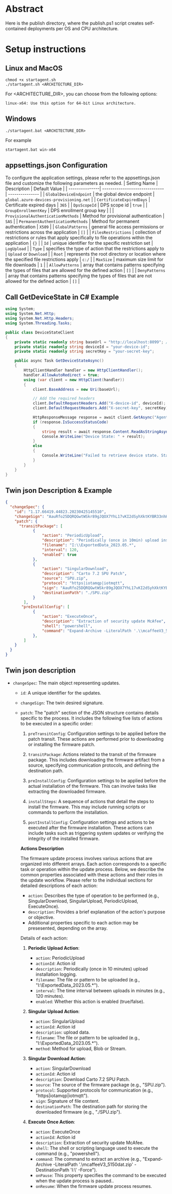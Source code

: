 # Abstract
Here is the publish directory, where the publish.ps1 script creates self-contained deployments per OS and CPU architecture.

# Setup instructions
## Linux and MacOS
````
chmod +x startagent.sh
./startagent.sh <ARCHITECTURE_DIR>
````
For <ARCHITECTURE_DIR>, you can choose from the following options:

    linux-x64: Use this option for 64-bit Linux architecture.

## Windows
````
./startagent.bat <ARCHITECTURE_DIR>
````

For example
````
startagent.bat win-x64 
````

## appsettings.json Configuration

To configure the application settings, please refer to the appsettings.json file and customize the following parameters as needed.
| Setting Name   | Description                    | Default Value   |
| ---------------| ------------------------------ | --------------- |
| `GlobalDeviceEndpoint`       | the global device endpoint  |  `global.azure-devices-provisioning.net` |
| `CertificateExpiredDays`       | Certificate expired days  |  `365` |
| `DpsScopeId`       | DPS scope id  |  `true` |
| `GroupEnrollmentKey`       | DPS enrollment group key  |   |
| `ProvisionalAuthenticationMethods`  | Method for provisional authentication  | `SAS`     |
| `PermanentAuthenticationMethods`    | Method for permanent authentication | `X509`         |
| `GlobalPatterns`    | general file access permissions or restrictions across the application | `[]` |
| `FilesRestrictions`    | collection of restrictions or rules that apply specifically to file operations within the application | `{}` |
| `Id`    |  unique identifier for the specific restriction set | `LogUpload` |
| `Type`    |  specifies the type of action that the restrictions apply to | `Upload` or  `Download` |
| `Root`    |  represents the root directory or location where the specified file restrictions apply | `c:/` |
| `MaxSize`    |  maximum size limit for file downloads | `1` |
| `AllowPatterns`    |  array that contains patterns specifying the types of files that are allowed for the defined action | `[]`       |
| `DenyPatterns`    |  array that contains patterns specifying the types of files that are not allowed for the defined action | `[]`       |

## Call GetDeviceState in C# Example
```csharp
using System;
using System.Net.Http;
using System.Net.Http.Headers;
using System.Threading.Tasks;

public class DeviceStateClient
{
    private static readonly string baseUrl = "http://localhost:8099"; // Use HTTP
    private static readonly string deviceId = "your-device-id";
    private static readonly string secretKey = "your-secret-key";

    public async Task GetDeviceStateAsync()
    {
        HttpClientHandler handler = new HttpClientHandler();
        handler.AllowAutoRedirect = true;
        using (var client = new HttpClient(handler))
        {
            client.BaseAddress = new Uri(baseUrl);

            // Add the required headers
            client.DefaultRequestHeaders.Add("X-device-id", deviceId);
            client.DefaultRequestHeaders.Add("X-secret-key", secretKey);

            HttpResponseMessage response = await client.GetAsync("Agent/GetDeviceState");
            if (response.IsSuccessStatusCode)
            {
                string result = await response.Content.ReadAsStringAsync();
                Console.WriteLine("Device State: " + result);
            }
            else
            {
                Console.WriteLine("Failed to retrieve device state. Status code: " + response.StatusCode);
            }
        }
    }
}
```

## Twin json Description & Example

```json
{
  "changeSpec": {
    "id": "1.17.66419.44823.20230425145510",
    "changeSign": "AauRfo25DQRQGwtWSkr89gJQOX7YhL17vKI2dSyhXktKYBR33nhHOB4mDLPeRvf33uwWYt9+xzRJ/Xd8GHvdk5AwAIj6fp6gnYuMs+XQnlvis/jedyQEoqF+owrl5RrW2bfdzRs",
    "patch": {
      "transitPackage": [
            {
                "action": "PeriodicUpload",
                "description": "Periodically (once in 10min) upload installation logging",
                "filename": "I:\\ExportedData_2023.05.*",
                "interval": 120,
                "enabled": true
            },
            {
                "action": "SingularDownload",
                "description": "Carto 7.2 SPU Patch",
                "source": "SPU.zip",
                "protocol": "https|iotamqp|iotmqtt",
                "sign": "AauRfo25DQRQGwtWSkr89gJQOX7YhL17vKI2dSyhXktKYBR33nhHOB4mDLPeRvf33uwWYt9+xzRJ/Xd8GHvdk5AwAIj6fp6gnYuMs+XQnlvis/jedyQEoqF+owrl5RrW2bfdzRsNgrusKUQpxQ3jCWS6gO9aQYTa5QhSNzjMFgckIdnx",
                "destinationPath": "./SPU.zip"
            }
        ],
       "preInstallConfig": [
            {
                "action": "ExecuteOnce",
                "description": "Extraction of security update McAfee",
                "shell": "powershell",
                "command": "Expand-Archive -LiteralPath '.\\mcaffeeV3_5150dat.zip' -DestinationPath 'I:\\' -Force"
            },
        ]
    }
  }
}
```
## Twin json description

- `changeSpec`: The main object representing updates.
  - `id`: A unique identifier for the updates.
  - `changeSign`: The twin desired signature.
  - `patch`: The "patch" section of the JSON structure contains details specific to the process. It includes the following five lists of actions to be executed in a specific order:
    1. `preTransitConfig`: Configuration settings to be applied before the patch transit. These actions are performed prior to downloading or installing the firmware patch.

    2. `transitPackage`: Actions related to the transit of the firmware package. This includes downloading the firmware artifact from a source, specifying communication protocols, and defining the destination path.

    3. `preInstallConfig`: Configuration settings to be applied before the actual installation of the firmware. This can involve tasks like extracting the downloaded firmware.

    4. `installSteps`: A sequence of actions that detail the steps to install the firmware. This may include running scripts or commands to perform the installation.

    5. `postInstallConfig`: Configuration settings and actions to be executed after the firmware installation. These actions can include tasks such as triggering system updates or verifying the integrity of the installed firmware.
    
    **Actions Description**

    The firmware update process involves various actions that are organized into different arrays. Each action corresponds to a specific task or operation within the update process. Below, we describe the common properties associated with these actions and their roles in the update workflow. Please refer to the individual sections for detailed descriptions of each action:

    - `action`: Describes the type of operation to be performed (e.g., SingularDownload, SingularUpload, PeriodicUpload, ExecuteOnce).
    - `description`: Provides a brief explanation of the action's purpose or objective.
    - Additional properties specific to each action may be presesented, depending on the array.

    
    Details of each action:
    1. **Periodic Upload Action**:
        - `action`: PeriodicUpload
        - `actionId`: Action id
        - `description`: Periodically (once in 10 minutes) upload installation logging.
        - `filename`: The file or pattern to be uploaded (e.g., "I:\\ExportedData_2023.05.*").
        - `interval`: The time interval between uploads in minutes (e.g., 120 minutes).
        - `enabled`: Whether this action is enabled (true/false).

    2. **Singular Upload Action**:
        - `action`: SingularUpload
        - `actionId`: Action id
        - `description`: upload data.
        - `filename`: The file or pattern to be uploaded (e.g., "I:\\ExportedData_2023.05.*").
        - `method`: Method for upload, Blob or Stream.

    3. **Singular Download Action**:
        - `action`: SingularDownload
        - `actionId`: Action id
        - `description`: Download Carto 7.2 SPU Patch.
        - `source`: The source of the firmware package (e.g., "SPU.zip").
        - `protocol`: Supported protocols for communication (e.g., "https|iotamqp|iotmqtt").
        - `sign`: Signature of file content.
        - `destinationPath`: The destination path for storing the downloaded firmware (e.g., "./SPU.zip").
    
    4. **Execute Once Action**:
        - `action`: ExecuteOnce
        - `actionId`: Action id
        - `description`: Extraction of security update McAfee.
        - `shell`: The shell or scripting language used to execute the command (e.g., "powershell").
        - `command`: The command to extract an archive (e.g., "Expand-Archive -LiteralPath '.\\mcaffeeV3_5150dat.zip' -DestinationPath 'I:\\' -Force").
        - `onPause`: This property specifies the command to be executed when the update process is paused..
        - `onResume`: When the firmware update process resumes.



